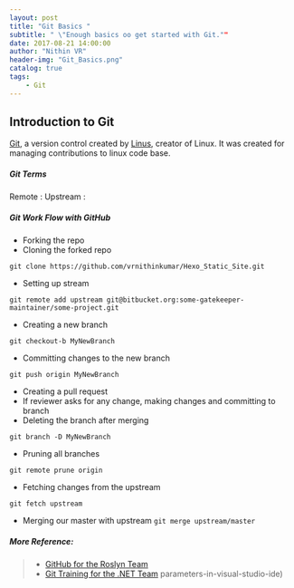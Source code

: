 ```yaml
---
layout: post
title: "Git Basics "
subtitle: " \"Enough basics oo get started with Git.""
date: 2017-08-21 14:00:00
author: "Nithin VR"
header-img: "Git_Basics.png"
catalog: true
tags:
    - Git
---
```

## Introduction to Git
[Git](https://git-scm.com/), a version control created by [Linus](https://en.wikipedia.org/wiki/Linus_Torvalds), creator of Linux. It was created for managing contributions to linux code base.
##### Git Terms
Remote : 
Upstream :

##### Git Work Flow with GitHub
- Forking the repo
- Cloning the forked repo

`git clone https://github.com/vrnithinkumar/Hexo_Static_Site.git`
- Setting up stream

`git remote add upstream git@bitbucket.org:some-gatekeeper-maintainer/some-project.git`
- Creating a new branch

`git checkout-b MyNewBranch`
- Committing changes to the new branch

`git push origin MyNewBranch`
- Creating a pull request 
- If reviewer asks for any change, making changes and committing to branch
- Deleting the branch after merging

`git branch -D MyNewBranch`
- Pruning all branches

`git remote prune origin`
- Fetching changes from the upstream 

`git fetch upstream`

- Merging our master with upstream
`git merge upstream/master`

##### More Reference:
>- [GitHub for the Roslyn Team](https://channel9.msdn.com/Blogs/dotnet/github-for-the-roslyn-team)
>- [Git Training for the .NET Team](https://channel9.msdn.com/Series/NET-Framework/Git-Training-for-the-NET-Team)
parameters-in-visual-studio-ide)
